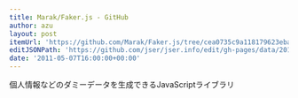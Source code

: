 ```yaml
---
title: Marak/Faker.js - GitHub
author: azu
layout: post
itemUrl: 'https://github.com/Marak/Faker.js/tree/cea0735c9a118179623eba9b10df49dde7c6963b'
editJSONPath: 'https://github.com/jser/jser.info/edit/gh-pages/data/2011/05/index.json'
date: '2011-05-07T16:00:00+00:00'
---
```

個人情報などのダミーデータを生成できるJavaScriptライブラリ
